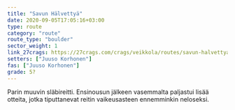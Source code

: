 ```yaml
---
title: "Savun Hälvettyä"
date: 2020-09-05T17:05:16+03:00
type: route
category: "route"
route_type: "boulder"
sector_weight: 1
link_27crags: https://27crags.com/crags/veikkola/routes/savun-halvettya
setters: ["Juuso Korhonen"]
fas: ["Juuso Korhonen"]
grade: 5?
---
```


Parin muuvin släbireitti. Ensinousun jälkeen vasemmalta paljastui lisää otteita, jotka tiputtanevat reitin vaikeusasteen ennemminkin neloseksi.
